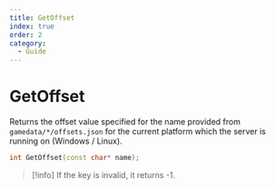 ```yaml
---
title: GetOffset
index: true
order: 2
category:
  - Guide
---
```


# GetOffset

Returns the offset value specified for the name provided from `gamedata/*/offsets.json` for the current platform which the server is running on (Windows / Linux).

```cpp
int GetOffset(const char* name);
```

> [!info]
> If the key is invalid, it returns -1.
